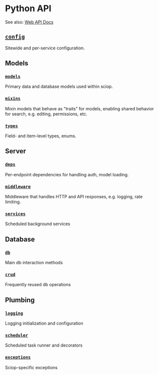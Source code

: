 # Python API

See also: [Web API Docs](/docs/api)

## [`config`](./config.md)

Sitewide and per-service configuration.

## Models

### [`models`](models/)

Primary data and database models used within sciop.

### [`mixins`](./mixins.md)

Mixin models that behave as "traits" for models,
enabling shared behavior for search, e.g. editing, permissions, etc.

### [`types`](./types.md)

Field- and item-level types, enums.

## Server

### [`deps`](./deps.md)

Per-endpoint dependencies for handling auth, model loading.

### [`middleware`](./middleware.md)

Middleware that handles HTTP and API responses, e.g. logging, rate limiting.

### [`services`](./services.md)

Scheduled background services

## Database

### [`db`](./db.md)

Main db interaction methods

### [`crud`](./crud.md)

Frequently reused db operations

## Plumbing

### [`logging`](./logging.md)

Logging initialization and configuration

### [`scheduler`](./scheduler.md) 

Scheduled task runner and decorators

### [`exceptions`](./exceptions.md)

Sciop-specific exceptions